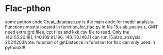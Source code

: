# Flac-pthon
some python code
Creat_database.py is the main code for model analysis.
Functions mostly located in function_for_flac.py
In file 15.slab_analysis, GMT need extra grd files, cpt files and kkk.csv file to read.
Only the 140.115.20.181, 140.109.81.186, 140.110.148.11 can run 15.slab_analysis.
20211203Note: function of getDistance in function for flac can only used in python3!!! 
